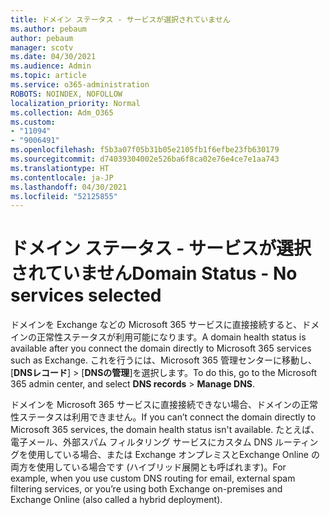 ```yaml
---
title: ドメイン ステータス - サービスが選択されていません
ms.author: pebaum
author: pebaum
manager: scotv
ms.date: 04/30/2021
ms.audience: Admin
ms.topic: article
ms.service: o365-administration
ROBOTS: NOINDEX, NOFOLLOW
localization_priority: Normal
ms.collection: Adm_O365
ms.custom:
- "11094"
- "9006491"
ms.openlocfilehash: f5b3a07f05b31b05e2105fb1f6efbe23fb630179
ms.sourcegitcommit: d74039304002e526ba6f8ca02e76e4ce7e1aa743
ms.translationtype: HT
ms.contentlocale: ja-JP
ms.lasthandoff: 04/30/2021
ms.locfileid: "52125855"
---
```

# <a name="domain-status---no-services-selected"></a><span data-ttu-id="0c46a-102">ドメイン ステータス - サービスが選択されていません</span><span class="sxs-lookup"><span data-stu-id="0c46a-102">Domain Status - No services selected</span></span>

<span data-ttu-id="0c46a-103">ドメインを Exchange などの Microsoft 365 サービスに直接接続すると、ドメインの正常性ステータスが利用可能になります。</span><span class="sxs-lookup"><span data-stu-id="0c46a-103">A domain health status is available after you connect the domain directly to Microsoft 365 services such as Exchange.</span></span> <span data-ttu-id="0c46a-104">これを行うには、Microsoft 365 管理センターに移動し、[**DNSレコード**]  >  [**DNSの管理**]を選択します。</span><span class="sxs-lookup"><span data-stu-id="0c46a-104">To do this, go to the Microsoft 365 admin center, and select **DNS records** > **Manage DNS**.</span></span>

<span data-ttu-id="0c46a-105">ドメインを Microsoft 365 サービスに直接接続できない場合、ドメインの正常性ステータスは利用できません。</span><span class="sxs-lookup"><span data-stu-id="0c46a-105">If you can’t connect the domain directly to Microsoft 365 services, the domain health status isn't available.</span></span> <span data-ttu-id="0c46a-106">たとえば、電子メール、外部スパム フィルタリング サービスにカスタム DNS ルーティングを使用している場合、または Exchange オンプレミスとExchange Online の両方を使用している場合です (ハイブリッド展開とも呼ばれます)。</span><span class="sxs-lookup"><span data-stu-id="0c46a-106">For example, when you use custom DNS routing for email, external spam filtering services, or you’re using both Exchange on-premises and Exchange Online (also called a hybrid deployment).</span></span>

